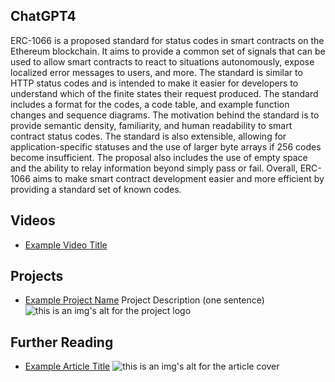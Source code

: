 ## ChatGPT4

ERC-1066 is a proposed standard for status codes in smart contracts on the Ethereum blockchain. It aims to provide a common set of signals that can be used to allow smart contracts to react to situations autonomously, expose localized error messages to users, and more. The standard is similar to HTTP status codes and is intended to make it easier for developers to understand which of the finite states their request produced. The standard includes a format for the codes, a code table, and example function changes and sequence diagrams. The motivation behind the standard is to provide semantic density, familiarity, and human readability to smart contract status codes. The standard is also extensible, allowing for application-specific statuses and the use of larger byte arrays if 256 codes become insufficient. The proposal also includes the use of empty space and the ability to relay information beyond simply pass or fail. Overall, ERC-1066 aims to make smart contract development easier and more efficient by providing a standard set of known codes.

## Videos

- [Example Video Title](https://www.youtube.com/watch?v=TDGq4aeevgY)

## Projects

- [Example Project Name](https://xxxx.xxx/xxxxx) Project Description (one sentence) ![this is an img's alt for the project logo](https://xxxx.xxx/project-logo.xxx)

## Further Reading

- [Example Article Title](https://xxxx.xxx/xxxxx) ![this is an img's alt for the article cover](https://xxxx.xxx/article-cover.xxx)

